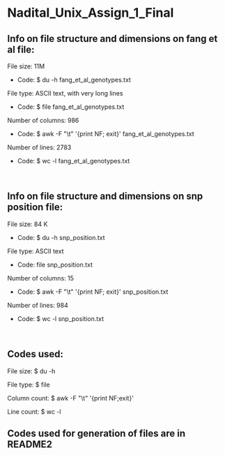 # Nadital_Unix_Assign_1_Final

## Info on file structure and dimensions on fang et al file:
File size: 11M
- Code: $ du -h fang_et_al_genotypes.txt

File type: ASCII text, with very long lines
- Code: $ file fang_et_al_genotypes.txt

Number of columns: 986
- Code: $ awk -F "\t" '{print NF; exit}' fang_et_al_genotypes.txt

Number of lines: 2783
- Code: $ wc -l fang_et_al_genotypes.txt

<br>


## Info on file structure and dimensions on snp position file:

File size: 84 K
- Code: $ du -h snp_position.txt

File type: ASCII text
- Code: file snp_position.txt

Number of columns: 15
- Code: $ awk -F "\t" '{print NF; exit}' snp_position.txt

Number of lines: 984
- Code: $ wc -l snp_position.txt

<br>

## Codes used:

File size: $ du -h

File type: $ file

Column count: $ awk -F "\t" '{print NF;exit}'

Line count: $ wc -l

## Codes used for generation of files are in README2










